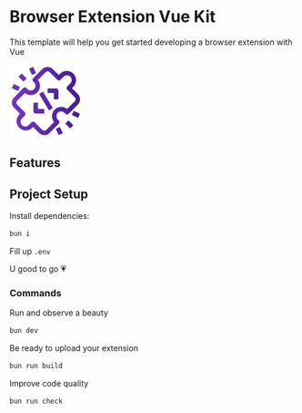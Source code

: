 # Browser Extension Vue Kit

This template will help you get started developing a browser extension with Vue

![logo](./public/icons/logo.png)

## Features

## Project Setup

Install dependencies:

```sh
bun i
```

Fill up `.env`

U good to go 💗

### Commands

Run and observe a beauty

```sh
bun dev
```

Be ready to upload your extension

```sh
bun run build
```

Improve code quality

```sh
bun run check
```

